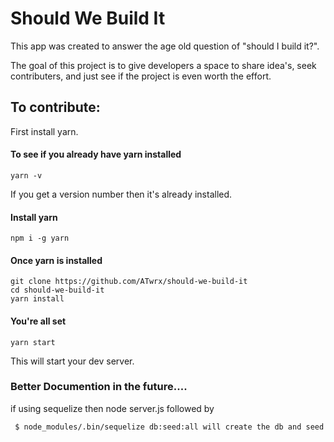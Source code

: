 Should We Build It 
==================

This app was created to answer the age old question of "should I build it?". 

The goal of this project is to give developers a space to share idea's, seek contributers, and just see if the project is even worth the effort. 


To contribute: 
---------------

First install yarn. 

#### To see if you already have yarn installed

```
yarn -v
```

If you get a version number then it's already installed.

#### Install yarn

```
npm i -g yarn
```

#### Once yarn is installed

```
git clone https://github.com/ATwrx/should-we-build-it
cd should-we-build-it
yarn install
```

#### You're all set

```
yarn start 
```

This will start your dev server. 


### Better Documention in the future.... 

if using sequelize then node server.js followed by
```bash
 $ node_modules/.bin/sequelize db:seed:all will create the db and seed some basic data
```
